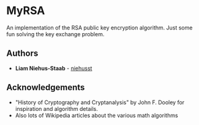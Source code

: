 # MyRSA
An implementation of the RSA public key encryption algorithm. Just some
fun solving the key exchange problem.

## Authors
* **Liam Niehus-Staab** - [niehusst](https://github.com/niehusst)

## Acknowledgements
* "History of Cryptography and Cryptanalysis" by John F. Dooley for inspiration and algorithm details.
* Also lots of Wikipedia articles about the various math algorithms 

